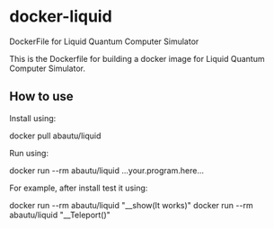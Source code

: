 # docker-liquid
DockerFile for Liquid Quantum Computer Simulator

This is the Dockerfile for building a docker image for Liquid Quantum Computer Simulator.

## How to use

Install using:

  docker pull abautu/liquid

Run using:

  docker run --rm abautu/liquid ...your.program.here...
  
For example, after install test it using:

  docker run --rm abautu/liquid "__show(It works)"
  docker run --rm abautu/liquid "__Teleport()"

